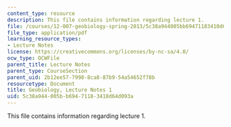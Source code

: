 ```yaml
---
content_type: resource
description: This file contains information regarding lecture 1.
file: /courses/12-007-geobiology-spring-2013/5c38a944005bb69471183418d64d093a_MIT12_007S13_Lec1.pdf
file_type: application/pdf
learning_resource_types:
- Lecture Notes
license: https://creativecommons.org/licenses/by-nc-sa/4.0/
ocw_type: OCWFile
parent_title: Lecture Notes
parent_type: CourseSection
parent_uid: 2b12ee57-7998-8ca8-87b9-54a54652f78b
resourcetype: Document
title: Geobiology, Lecture Notes 1
uid: 5c38a944-005b-b694-7118-3418d64d093a
---
```

This file contains information regarding lecture 1.